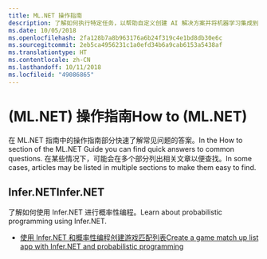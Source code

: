 ```yaml
---
title: ML.NET 操作指南
description: 了解如何执行特定任务，以帮助自定义创建 AI 解决方案并将机器学习集成到 .NET 应用程序。
ms.date: 10/05/2018
ms.openlocfilehash: 2fa128b7a8b963176a6b24f319c4e1bd8db30e6c
ms.sourcegitcommit: 2eb5ca4956231c1a0efd34b6a9cab6153a5438af
ms.translationtype: HT
ms.contentlocale: zh-CN
ms.lasthandoff: 10/11/2018
ms.locfileid: "49086865"
---
```

# <a name="how-to-mlnet"></a><span data-ttu-id="f791f-103">(ML.NET) 操作指南</span><span class="sxs-lookup"><span data-stu-id="f791f-103">How to (ML.NET)</span></span>

<span data-ttu-id="f791f-104">在 ML.NET 指南中的操作指南部分快速了解常见问题的答案。</span><span class="sxs-lookup"><span data-stu-id="f791f-104">In the How to section of the ML.NET Guide you can find quick answers to common questions.</span></span> <span data-ttu-id="f791f-105">在某些情况下，可能会在多个部分列出相关文章以便查找。</span><span class="sxs-lookup"><span data-stu-id="f791f-105">In some cases, articles may be listed in multiple sections to make them easy to find.</span></span>

## <a name="infernet"></a><span data-ttu-id="f791f-106">Infer.NET</span><span class="sxs-lookup"><span data-stu-id="f791f-106">Infer.NET</span></span>

<span data-ttu-id="f791f-107">了解如何使用 Infer.NET 进行概率性编程。</span><span class="sxs-lookup"><span data-stu-id="f791f-107">Learn about probabilistic programming using Infer.NET.</span></span>

- [<span data-ttu-id="f791f-108">使用 Infer.NET 和概率性编程创建游戏匹配列表</span><span class="sxs-lookup"><span data-stu-id="f791f-108">Create a game match up list app with Infer.NET and probabilistic programming</span></span>](matchup-app-infer-net.md)
